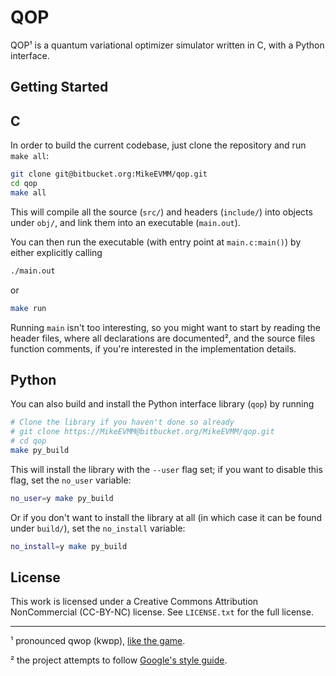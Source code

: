 # QOP

QOP¹ is a quantum variational optimizer simulator written in C, with a Python interface.

## Getting Started

## C

In order to build the current codebase, just clone the repository and run `make all`:

```bash
git clone git@bitbucket.org:MikeEVMM/qop.git
cd qop
make all
```

This will compile all the source (`src/`) and headers (`include/`) into objects under `obj/`, and link them into an executable (`main.out`).

You can then run the executable (with entry point at `main.c:main()`) by either explicitly calling

```bash
./main.out
```

or

```bash
make run
```

Running `main` isn't too interesting, so you might want to start by reading the header files, where all declarations are documented², and the source files function comments, if you're interested in the implementation details.

## Python

You can also build and install the Python interface library (`qop`) by running

```bash
# Clone the library if you haven't done so already
# git clone https://MikeEVMM@bitbucket.org/MikeEVMM/qop.git
# cd qop
make py_build
```

This will install the library with the `--user` flag set; if you want to disable this flag, set the `no_user` variable:

```bash
no_user=y make py_build
```

Or if you don't want to install the library at all (in which case it can be found under `build/`), set the `no_install` variable:

```bash
no_install=y make py_build
```

## License

This work is licensed under a Creative Commons Attribution NonCommercial
(CC-BY-NC) license. See `LICENSE.txt` for the full license.

---

¹ pronounced qwop (kwɒp), [like the game](http://www.foddy.net/Athletics.html).

² the project attempts to follow [Google's style guide](https://google.github.io/styleguide/cppguide.html).
